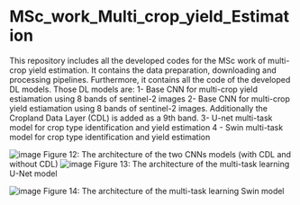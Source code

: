 # MSc_work_Multi_crop_yield_Estimation
This repository includes all the developed codes for the MSc work of multi-crop yield estimation. It contains the data preparation, downloading and processing pipelines. Furthermore, it contains all the code of the developed DL models. Those DL models are:
1- Base CNN for multi-crop yield estiamation using 8 bands of sentinel-2 images
2- Base CNN for multi-crop yield estiamation using 8 bands of sentinel-2 images. Additionally the Cropland Data Layer (CDL) is added as a 9th band.
3- U-net multi-task model for crop type identification and yield estimation
4 - Swin multi-task model for crop type identification and yield estimation

![image](https://github.com/user-attachments/assets/9930a556-eed5-4cc5-9b26-e030cd7a90ea)
Figure 12: The architecture of the two CNNs models (with CDL and without CDL)
![image](https://github.com/user-attachments/assets/db8821c0-fcf7-4211-8b1b-34b75037bbc0)
Figure 13: The architecture of the multi-task learning U-Net model

![image](https://github.com/user-attachments/assets/aabbe408-151e-49c9-b4f2-d6946e68b40b)
Figure 14: The architecture of the multi-task learning Swin model
